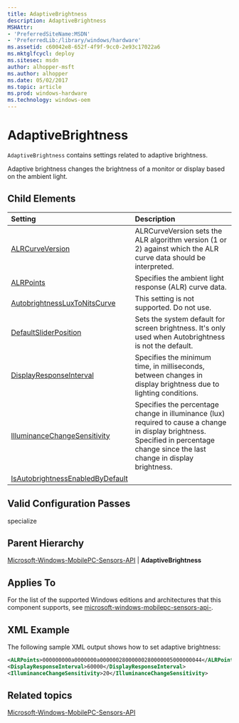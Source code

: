 ```yaml
---
title: AdaptiveBrightness
description: AdaptiveBrightness
MSHAttr:
- 'PreferredSiteName:MSDN'
- 'PreferredLib:/library/windows/hardware'
ms.assetid: c60042e8-652f-4f9f-9cc0-2e93c17022a6
ms.mktglfcycl: deploy
ms.sitesec: msdn
author: alhopper-msft
ms.author: alhopper
ms.date: 05/02/2017
ms.topic: article
ms.prod: windows-hardware
ms.technology: windows-oem
---
```

# AdaptiveBrightness

`AdaptiveBrightness` contains settings related to adaptive brightness.

Adaptive brightness changes the brightness of a monitor or display based on the ambient light.

## Child Elements

| Setting                 | Description                                                                           |
|:------------------------|:--------------------------------------------------------------------------------------|
| [ALRCurveVersion](microsoft-windows-mobilepc-sensors-api-adaptivebrightness-alrcurveversion.md)    | ALRCurveVersion sets the ALR algorithm version (1 or 2) against which the ALR curve data should be interpreted.    |
| [ALRPoints](microsoft-windows-mobilepc-sensors-api-adaptivebrightness-alrpoints.md) | Specifies the ambient light response (ALR) curve data. |
| [AutobrightnessLuxToNitsCurve](microsoft-windows-mobilepc-sensors-api-adaptivebrightness-autobrightnessluxtonitscurve.md)    | This setting is not supported. Do not use.    |
| [DefaultSliderPosition](microsoft-windows-mobilepc-sensors-api-adaptivebrightness-defaultsliderposition.md)    | Sets the system default for screen brightness. It's only used when Autobrightness is not the default.  |
| [DisplayResponseInterval](microsoft-windows-mobilepc-sensors-api-adaptivebrightness-displayresponseinterval.md) | Specifies the minimum time, in milliseconds, between changes in display brightness due to lighting conditions. |
| [IlluminanceChangeSensitivity](microsoft-windows-mobilepc-sensors-api-adaptivebrightness-illuminancechangesensitivity.md) | Specifies the percentage change in illuminance (lux) required to cause a change in display brightness. Specified in percentage change since the last change in display brightness. |
| [IsAutobrightnessEnabledByDefault](microsoft-windows-mobilepc-sensors-api-adaptivebrightness-isautobrightnessenabledbydefault.md)    |      |

## Valid Configuration Passes

specialize

## Parent Hierarchy

[Microsoft-Windows-MobilePC-Sensors-API](microsoft-windows-mobilepc-sensors-api.md) | **AdaptiveBrightness**

## Applies To

For the list of the supported Windows editions and architectures that this component supports, see [microsoft-windows-mobilepc-sensors-api-](microsoft-windows-mobilepc-sensors-api.md).

## XML Example

The following sample XML output shows how to set adaptive brightness:

```XML
<ALRPoints>000000000a0000000a00000028000000280000005000000044</ALRPoints>
<DisplayResponseInterval>60000</DisplayResponseInterval>
<IlluminanceChangeSensitivity>20</IlluminanceChangeSensitivity>
```

## Related topics

[Microsoft-Windows-MobilePC-Sensors-API](microsoft-windows-mobilepc-sensors-api.md)
